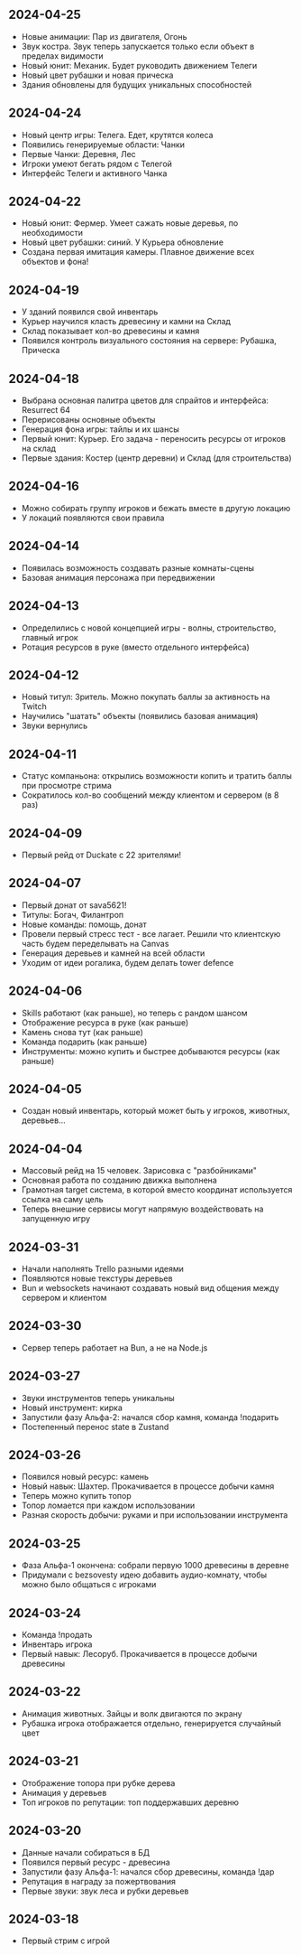 ## 2024-04-25

- Новые анимации: Пар из двигателя, Огонь
- Звук костра. Звук теперь запускается только если объект в пределах видимости
- Новый юнит: Механик. Будет руководить движением Телеги
- Новый цвет рубашки и новая прическа
- Здания обновлены для будущих уникальных способностей

## 2024-04-24

- Новый центр игры: Телега. Едет, крутятся колеса
- Появились генерируемые области: Чанки
- Первые Чанки: Деревня, Лес
- Игроки умеют бегать рядом с Телегой
- Интерфейс Телеги и активного Чанка

## 2024-04-22

- Новый юнит: Фермер. Умеет сажать новые деревья, по необходимости
- Новый цвет рубашки: синий. У Курьера обновление
- Создана первая имитация камеры. Плавное движение всех объектов и фона!

## 2024-04-19

- У зданий появился свой инвентарь
- Курьер научился класть древесину и камни на Склад
- Склад показывает кол-во древесины и камня
- Появился контроль визуального состояния на сервере: Рубашка, Прическа

## 2024-04-18

- Выбрана основная палитра цветов для спрайтов и интерфейса: Resurrect 64
- Перерисованы основные объекты
- Генерация фона игры: тайлы и их шансы
- Первый юнит: Курьер. Его задача - переносить ресурсы от игроков на склад
- Первые здания: Костер (центр деревни) и Склад (для строительства)

## 2024-04-16

- Можно собирать группу игроков и бежать вместе в другую локацию
- У локаций появляются свои правила

## 2024-04-14

- Появилась возможность создавать разные комнаты-сцены
- Базовая анимация персонажа при передвижении

## 2024-04-13

- Определились с новой концепцией игры - волны, строительство, главный игрок
- Ротация ресурсов в руке (вместо отдельного интерфейса)

## 2024-04-12

- Новый титул: Зритель. Можно покупать баллы за активность на Twitch
- Научились "шатать" объекты (появились базовая анимация)
- Звуки вернулись

## 2024-04-11

- Статус компаньона: открылись возможности копить и тратить баллы при просмотре стрима
- Сократилось кол-во сообщений между клиентом и сервером (в 8 раз)

## 2024-04-09

- Первый рейд от Duckate с 22 зрителями!

## 2024-04-07

- Первый донат от sava5621!
- Титулы: Богач, Филантроп
- Новые команды: помощь, донат
- Провели первый стресс тест - все лагает. Решили что клиентскую часть будем переделывать на Canvas
- Генерация деревьев и камней на всей области
- Уходим от идеи рогалика, будем делать tower defence

## 2024-04-06

- Skills работают (как раньше), но теперь с рандом шансом
- Отображение ресурса в руке (как раньше)
- Камень снова тут (как раньше)
- Команда подарить (как раньше)
- Инструменты: можно купить и быстрее добываются ресурсы (как раньше)

## 2024-04-05

- Создан новый инвентарь, который может быть у игроков, животных, деревьев...

## 2024-04-04

- Массовый рейд на 15 человек. Зарисовка с "разбойниками"
- Основная работа по созданию движка выполнена
- Грамотная target система, в которой вместо координат используется ссылка на саму цель
- Теперь внешние сервисы могут напрямую воздействовать на запущенную игру

## 2024-03-31

- Начали наполнять Trello разными идеями
- Появляются новые текстуры деревьев
- Bun и websockets начинают создавать новый вид общения между сервером и клиентом

## 2024-03-30

- Сервер теперь работает на Bun, а не на Node.js

## 2024-03-27

- Звуки инструментов теперь уникальны
- Новый инструмент: кирка
- Запустили фазу Альфа-2: начался сбор камня, команда !подарить
- Постепенный перенос state в Zustand

## 2024-03-26

- Появился новый ресурс: камень
- Новый навык: Шахтер. Прокачивается в процессе добычи камня
- Теперь можно купить топор
- Топор ломается при каждом использовании
- Разная скорость добычи: руками и при использовании инструмента

## 2024-03-25

- Фаза Альфа-1 окончена: собрали первую 1000 древесины в деревне
- Придумали с bezsovesty идею добавить аудио-комнату, чтобы можно было общаться с игроками

## 2024-03-24

- Команда !продать
- Инвентарь игрока
- Первый навык: Лесоруб. Прокачивается в процессе добычи древесины

## 2024-03-22

- Анимация животных. Зайцы и волк двигаются по экрану
- Рубашка игрока отображается отдельно, генерируется случайный цвет

## 2024-03-21

- Отображение топора при рубке дерева
- Анимация у деревьев
- Топ игроков по репутации: топ поддержавших деревню

## 2024-03-20

- Данные начали собираться в БД
- Появился первый ресурс - древесина
- Запустили фазу Альфа-1: начался сбор древесины, команда !дар
- Репутация в награду за пожертвования
- Первые звуки: звук леса и рубки деревьев

## 2024-03-18

- Первый стрим с игрой